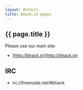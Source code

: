 ```yaml
---
layout: default
title: bHack.in pages
---
```


## <i class="fa fa-heart"></i> <i class="fa fa-angle-right"></i> {{ page.title }}

Please use our main site:

* [http://bhack.in](http://bhack.in)

## <i class="fa fa-comments"></i> <i class="fa fa-angle-right"></i> IRC

* irc://freenode.net/#bhack
